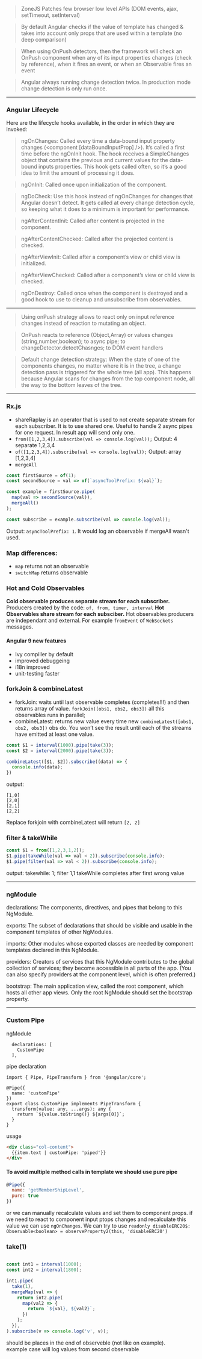 > ZoneJS Patches few browser low level APIs (DOM events, ajax, setTimeout, setInterval)

> By default Angular checks if the value of template has changed & takes into account only props that are 
> used within a template
> (no deep comparison)

>When using OnPush detectors, then the framework will check an OnPush component when any of its input
> properties changes (check by reference), when it fires an event, or when an Observable fires an event

> Angular always running change detection twice. In production mode change detection is only run once.

---
### Angular Lifecycle
Here are the lifecycle hooks available, in the order in which they are invoked:
> ngOnChanges: Called every time a data-bound input property changes (<component [dataBoundInputProp] />). It’s called a first time before the ngOnInit hook. The hook receives a SimpleChanges object that contains the previous and current values for the data-bound inputs properties. This hook gets called often, so it’s a good idea to limit the amount of processing it does.

> ngOnInit: Called once upon initialization of the component.

> ngDoCheck: Use this hook instead of ngOnChanges for changes that Angular doesn’t detect. It gets called at every change detection cycle, so keeping what it does to a minimum is important for performance.

> ngAfterContentInit: Called after content is projected in the component.

> ngAfterContentChecked: Called after the projected content is checked.

> ngAfterViewInit: Called after a component’s view or child view is initialized.

> ngAfterViewChecked: Called after a component’s view or child view is checked.

> ngOnDestroy: Called once when the component is destroyed and a good hook to use to cleanup and unsubscribe from observables.
---

> Using onPush strategy allows to react only on input reference changes instead of reaction to mutating an object.

> OnPush reacts to reference (Object,Array) or values changes (string,number,boolean); to async pipe; to changeDetector.detectChasnges; to DOM event handlers

> Default change detection strategy: When the state of one of the components changes, no matter where it is in the tree, a change detection pass is triggered for the whole tree (all app). This happens because Angular scans for changes from the top component node, all the way to the bottom leaves of the tree. 

---
### Rx.js
- shareRaplay is an operator that is used to not create separate stream for each subscriber.
It is to use shared one. Useful to handle 2 async pipes for one request. In result app will send only one.
- `from([1,2,3,4]).subscribe(val => console.log(val));` Output: 4 separate 1,2,3,4
- `of([1,2,3,4]).subscribe(val => console.log(val));` Output: array [1,2,3,4]
- `mergeAll`
```ts
const firstSource = of(1);
const secondSource = val => of(`asyncToolPrefix: ${val}`);

const example = firstSource.pipe(
  map(val => secondSource(val)),
  mergeAll()
);

const subscribe = example.subscribe(val => console.log(val));
```
Output: `asyncToolPrefix: 1`. It would log an observable if mergeAll wasn't used.


### Map differences:

- `map` returns not an observable
- `switchMap` returns observable

### Hot and Cold Observables
**Cold observable produces separate stream for each subscriber.** Producers created by the code: `of, from, timer, interval`
**Hot Observables share stream for each subsciber.**
Hot observables producers are independant and external. For example `fromEvent` of `WebSockets` messages.

#### Angular 9 new features
- Ivy compiller by default
- improved debuggeing
- i18n improved
- unit-testing faster

### forkJoin & combineLatest
- forkJoin: waits until last observable completes (completes!!!) and then returns array of value. `forkJoin([obs1, obs2, obs3])` all this
observables runs in parallel;
- combineLatest: returns new value every time new `combineLatest([obs1, obs2, obs3])` obs do. 
You won’t see the result until each of the streams have emitted at least one value.

```ts
const $1 = interval(1000).pipe(take(3));
const $2 = interval(2000).pipe(take(3));

combineLatest([$1, $2]).subscribe((data) => {
  console.info(data);
})
```
output:
```
[1,0]
[2,0]
[2,1]
[2,2]
```
Replace forkjoin with combineLatest will return `[2, 2]`

### filter & takeWhile

```ts
const $1 = from([1,2,3,1,2]);
$1.pipe(takeWhile(val => val < 2)).subscribe(console.info);
$1.pipe(filter(val => val < 2)).subscribe(console.info);
```
output: takewhile: 1; filter 1,1
takeWhile completes after first wrong value

---

### ngModule
declarations: The components, directives, and pipes that belong to this NgModule.

exports: The subset of declarations that should be visible and usable in the component templates of other NgModules.

imports: Other modules whose exported classes are needed by component templates declared in this NgModule.

providers: Creators of services that this NgModule contributes to the global collection of services; they become accessible in all parts of the app. (You can also specify providers at the component level, which is often preferred.)

bootstrap: The main application view, called the root component, which hosts all other app views. Only the root NgModule should set the bootstrap property.

---

### Custom Pipe

ngModule
```angular2
  declarations: [
    CustomPipe
  ],
```
pipe declaration
```angular2
import { Pipe, PipeTransform } from '@angular/core';

@Pipe({
  name: 'customPipe'
})
export class CustomPipe implements PipeTransform {
  transform(value: any, ...args): any {
    return `${value.toString()} ${args[0]}`;
  }
}
```
usage
```html
<div class="col-content">
  {{item.text | customPipe: 'piped'}}
</div>
```

#### To avoid multiple method calls in template we should use pure pipe
```js
@Pipe({
  name: 'getMemberShipLevel',
  pure: true
})
```
or we can manually  recalculate values and set them to component props.
if we need to react to component input ptops changes and recalculate this value we can use `ngOnChanges`.
We can try to use `readonly disableERC20$: Observable<boolean> = observeProperty2(this, 'disableERC20')`

### take(1)  
```js

const int1 = interval(1000);
const int2 = interval(1800);

int1.pipe(
  take(1),
  mergeMap(val => {
    return int2.pipe(
      map(val2 => {
        return `${val}, ${val2}`;
      })
    );
  }),
).subscribe(v => console.log('v', v));
```
should be places in the end of observeble (not like on example).  
example case will log values from second observable
